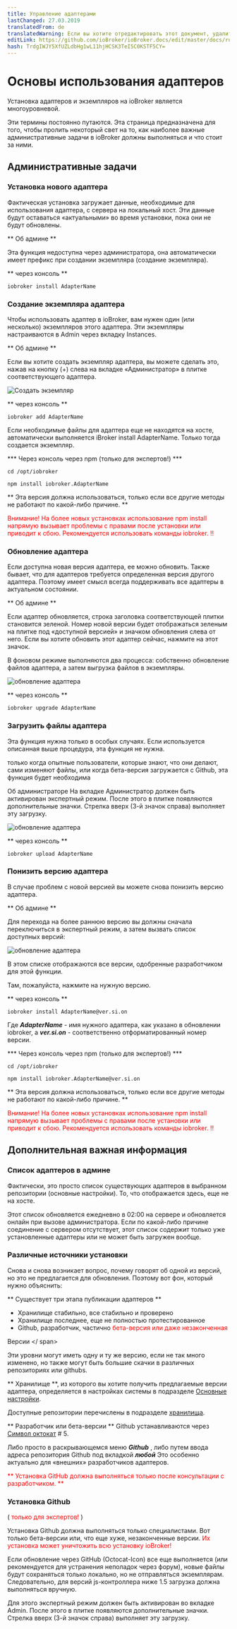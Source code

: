 ```yaml
---
title: Управление адаптерами
lastChanged: 27.03.2019
translatedFrom: de
translatedWarning: Если вы хотите отредактировать этот документ, удалите поле «translationFrom», в противном случае этот документ будет снова автоматически переведен
editLink: https://github.com/ioBroker/ioBroker.docs/edit/master/docs/ru/tutorial/adapter.md
hash: TrdgIWJY5XfUZLdbHg1wL11hjHCSK3TeI5C0KSTF5CY=
---
```

# Основы использования адаптеров
Установка адаптеров и экземпляров на ioBroker является многоуровневой.

Эти термины постоянно путаются. Эта страница предназначена для того, чтобы пролить некоторый свет на то, как наиболее важные административные задачи в ioBroker должны выполняться и что стоит за ними.

## Административные задачи
### Установка нового адаптера
Фактическая установка загружает данные, необходимые для использования адаптера, с сервера на локальный хост. Эти данные будут оставаться «актуальными» во время установки, пока они не будут обновлены.

** Об админе **

Эта функция недоступна через администратора, она автоматически имеет префикс при создании экземпляра (создание экземпляра).

** через консоль **

``iobroker install AdapterName``

### Создание экземпляра адаптера
Чтобы использовать адаптер в ioBroker, вам нужен один (или несколько) экземпляров этого адаптера. Эти экземпляры настраиваются в Admin через вкладку Instances.

** Об админе **

Если вы хотите создать экземпляр адаптера, вы можете сделать это, нажав на кнопку (+) слева на вкладке «Администратор» в плитке соответствующего адаптера.

![Создать экземпляр](../../de/tutorial/media/Instance_new.gif)

** через консоль **

``iobroker add AdapterName``

Если необходимые файлы для адаптера еще не находятся на хосте, автоматически выполняется iBroker install AdapterName. Только тогда создается экземпляр.

*** Через консоль через npm (только для экспертов!) ***

``cd /opt/iobroker``

``npm install iobroker.AdapterName``

** Эта версия должна использоваться, только если все другие методы не работают по какой-либо причине. **

<span style="color:red">Внимание! На более новых установках использование npm install напрямую вызывает проблемы с правами после установки или приводит к сбою. Рекомендуется использовать команды iobroker. !!</span>

### Обновление адаптера
Если доступна новая версия адаптера, ее можно обновить. Также бывает, что для адаптеров требуется определенная версия другого адаптера. Поэтому имеет смысл всегда поддерживать все адаптеры в актуальном состоянии.

** Об админе **

Если адаптер обновляется, строка заголовка соответствующей плитки становится зеленой. Номер новой версии будет отображаться зеленым на плитке под «доступной версией» и значком обновления слева от него. Если вы хотите обновить этот адаптер сейчас, нажмите на этот значок.

В фоновом режиме выполняются два процесса: собственно обновление файлов адаптера, а затем выгрузка файлов в экземпляры.

![обновление адаптера](../../de/tutorial/media/Adapter_upgrade.gif)

** через консоль **

``iobroker upgrade AdapterName``

### Загрузить файлы адаптера
Эта функция нужна только в особых случаях. Если используется описанная выше процедура, эта функция не нужна.

только когда опытные пользователи, которые знают, что они делают, сами изменяют файлы, или когда бета-версия загружается с Github, эта функция будет необходима

Об администраторе На вкладке Администратор должен быть активирован экспертный режим. После этого в плитке появляются дополнительные значки. Стрелка вверх (3-й значок справа) выполняет эту загрузку.

![обновление адаптера](../../de/tutorial/media/Adapter_upload.gif)

** через консоль **

``iobroker upload AdapterName``

### Понизить версию адаптера
В случае проблем с новой версией вы можете снова понизить версию адаптера.

** Об админе **

Для перехода на более раннюю версию вы должны сначала переключиться в экспертный режим, а затем вызвать список доступных версий:

![обновление адаптера](../../de/tutorial/media/Adapter_downgrade.gif)

В этом списке отображаются все версии, одобренные разработчиком для этой функции.

Там, пожалуйста, нажмите на нужную версию.

** через консоль **

``iobroker install AdapterName@ver.si.on``

Где ***AdapterName*** - имя нужного адаптера, как указано в обновлении iobroker, а ***ver.si.on*** - соответственно отформатированный номер версии.

*** Через консоль через npm (только для экспертов!) ***

``cd /opt/iobroker``

``npm install iobroker.AdapterName@ver.si.on``

** Эта версия должна использоваться, только если все другие методы не работают по какой-либо причине. **

<span style="color:red">Внимание! На более новых установках использование npm install напрямую вызывает проблемы с правами после установки или приводит к сбою. Рекомендуется использовать команды iobroker. !!</span>

## Дополнительная важная информация
### Список адаптеров в админе
Фактически, это просто список существующих адаптеров в выбранном репозитории (основные настройки). То, что отображается здесь, еще не на хосте.

Этот список обновляется ежедневно в 02:00 на сервере и обновляется онлайн при вызове администратора. Если по какой-либо причине соединение с сервером отсутствует, этот список содержит только уже установленные адаптеры или не может быть загружен вообще.

### Различные источники установки
Снова и снова возникает вопрос, почему говорят об одной из версий, но это не предлагается для обновления. Поэтому вот фон, который нужно объяснить:

** Существует три этапа публикации адаптеров **

* Хранилище стабильно, все стабильно и проверено
* Хранилище последнее, еще не полностью протестированное
* Github, разработчик, частично <span style="color:red">бета-версия или даже незаконченная</span>

Версии </ span>

Эти уровни могут иметь одну и ту же версию, если не так много изменено, но также могут быть большие скачки в различных репозиториях или githubs.

** Хранилище **, из которого вы хотите получить предлагаемые версии адаптера, определяется в настройках системы в подразделе [Основные настройки](../admin/settings.md#Haupteinstellungen).

Доступные репозитории перечислены в подразделе [хранилища](../admin/settings.md#Verwahrungsorte).

** Разработчик или бета-версии ** Github устанавливаются через [Символ октокат](../admin/adapter.md#die-icons-im-einzelnen) # 5.

Либо просто в раскрывающемся меню ***Github*** , либо путем ввода адреса репозитория Github под вкладкой ***любой*** Это особенно актуально для «внешних» разработчиков адаптеров.

<span style="color:red">** Установка GitHub должна выполняться только после консультации с разработчиком. **</span>

### Установка Github
( <span style="color: red">только для экспертов!</span> )

Установка Github должна выполняться только специалистами. Вот только бета-версии или, что еще хуже, незаконченные версии. <span style="color:red">Их установка может уничтожить всю установку ioBroker!</span>

Если обновление через GitHub (Octocat-Icon) все еще выполняется (или рекомендуется для устранения неполадок через форум), новые файлы будут сохраняться только локально, но не отправляться экземплярам. Следовательно, для версий js-контроллера ниже 1.5 загрузка должна выполняться вручную.

Для этого экспертный режим должен быть активирован во вкладке Admin. После этого в плитке появляются дополнительные значки. Стрелка вверх (3-й значок справа) выполняет эту загрузку.